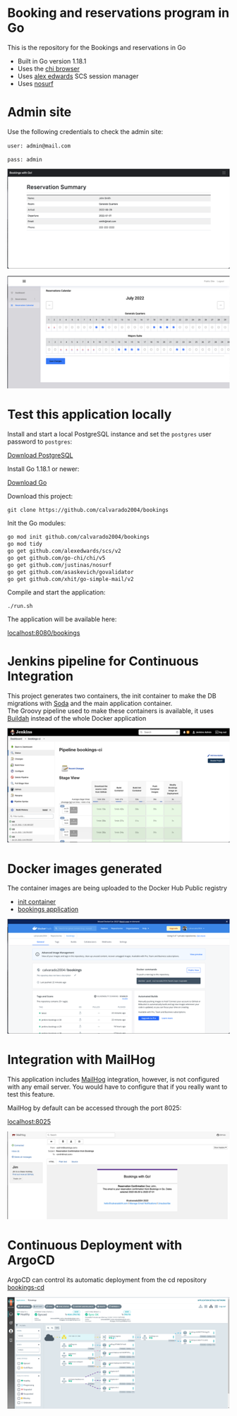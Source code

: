 # Booking and reservations program in Go

This is the repository for the Bookings and reservations in Go

- Built in Go version 1.18.1
- Uses the [chi browser](github.com/go-chi/chi/v5)
- Uses [alex edwards](github.com/alexedwards/scs/v2) SCS session manager 
- Uses [nosurf](github.com/justinas/nosurf) 

# Admin site

Use the following credentials to check the admin site:

`user: admin@mail.com`

`pass: admin`

![Reservation](./images/reservation.png)

![Calendar](./images/calendar.png)

# Test this application locally

Install and start a local PostgreSQL instance and set the `postgres` user password to `postgres`:

[Download PostgreSQL](https://www.postgresql.org/download/)

Install Go 1.18.1 or newer:

[Download Go](https://go.dev/dl/)

Download this project:

```
git clone https://github.com/calvarado2004/bookings
```

Init the Go modules:

```
go mod init github.com/calvarado2004/bookings
go mod tidy
go get github.com/alexedwards/scs/v2
go get github.com/go-chi/chi/v5
go get github.com/justinas/nosurf
go get github.com/asaskevich/govalidator 
go get github.com/xhit/go-simple-mail/v2
```

Compile and start the application:

```
./run.sh
```

The application will be available here: 

[localhost:8080/bookings](http://localhost:8080/bookings)


# Jenkins pipeline for Continuous Integration

This project generates two containers, the init container to make the DB migrations with [Soda](https://gobuffalo.io/documentation/database/migrations/) and the main application container.
\
The Groovy pipeline used to make these containers is available, it uses [Buildah](https://buildah.io/) instead of the whole Docker application

![Jenkins](./images/jenkins.png)

# Docker images generated

The container images are being uploaded to the Docker Hub Public registry

- [init container](https://hub.docker.com/repository/docker/calvarado2004/bookings-init)
- [bookings application](https://hub.docker.com/repository/docker/calvarado2004/bookings)

![Docker Hub](./images/docker-hub.png)

# Integration with MailHog

This application includes [MailHog](https://github.com/mailhog/MailHog) integration, however, is not configured with any email server. You would have to configure that if you really want to test this feature.

MailHog by default can be accessed through the port 8025:

[localhost:8025](http://localhost:8025)

![MailHog](./images/mailhog.png)

# Continuous Deployment with ArgoCD

ArgoCD can control its automatic deployment from the cd repository [bookings-cd](https://github.com/calvarado2004/bookings-cd)

![ArgoCD](./images/argocd.png)
